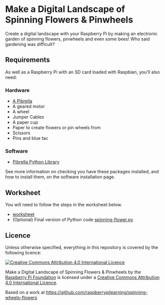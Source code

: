 # Make a Digital Landscape of Spinning Flowers & Pinwheels

Create a digital landscape with your Raspberry Pi by making an electronic garden of spinning flowers, pinwheels and even some bees! Who said gardening was difficult?

## Requirements
As well as a Raspberry Pi with an SD card loaded with Raspbian, you'll also need:

### Hardware
- [A Pibrella](http://www.pibrella.com)
- A geared motor
- A wheel 
- Jumper Cables
- A paper cup
- Paper to create flowers or pin wheels from
- Scissors
- Pins and blue tac

### Software
- [Pibrella Python Library](http://pibrella.com/#setup)

See more information on checking you have these packages installed, and how to install them, on the software installation page.

## Worksheet
You will need to follow the steps in the worksheet below.

- [worksheet](worksheet.md)
- (Optional) Final version of Python code [spinning-flower.py]()

## Licence
Unless otherwise specified, everything in this repository is covered by the following licence:

[![Creative Commons Attribution 4.0 International Licence](http://i.creativecommons.org/l/by-sa/4.0/88x31.png)](http://creativecommons.org/licenses/by-sa/4.0/)

Make a Digital Landscape of Spinning Flowers & Pinwheels by the [Raspberry Pi Foundation](http://www.raspberrypi.org) is licensed under a [Creative Commons Attribution 4.0 International Licence](http://creativecommons.org/licenses/by-sa/4.0/).

Based on a work at https://github.com/raspberrypilearning/spinning-wheels-flowers
